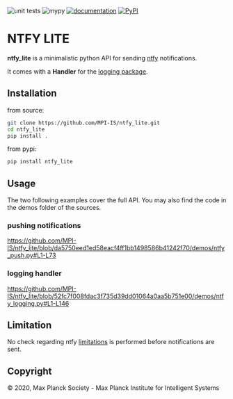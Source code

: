 ![unit tests](https://github.com/MPI-IS/ntfy_lite/actions/workflows/tests.yaml/badge.svg)
![mypy](https://github.com/MPI-IS/ntfy_lite/actions/workflows/python_mypy.yml/badge.svg)
[![documentation](https://github.com/MPI-IS/ntfy_lite/actions/workflows/mkdocs.yaml/badge.svg)](https://mpi-is.github.io/ntfy_lite/)
[![PyPI](https://github.com/MPI-IS/ntfy_lite/actions/workflows/pypi_publish.yml/badge.svg)](https://pypi.org/project/ntfy-lite/)



# NTFY LITE

**ntfy_lite** is a minimalistic python API for sending [ntfy](https://ntfy.sh) notifications.

It comes with a **Handler** for the [logging package](https://docs.python.org/3/library/logging.html).


## Installation

from source:

```bash
git clone https://github.com/MPI-IS/ntfy_lite.git
cd ntfy_lite
pip install .
```

from pypi:
```bash
pip install ntfy_lite
```

## Usage

The two following examples cover the full API.
You may also find the code in the demos folder of the sources.

### pushing notifications
https://github.com/MPI-IS/ntfy_lite/blob/da5750eed1ed58eacf4ff1bb1498586b41242f70/demos/ntfy_push.py#L1-L73

### logging handler

https://github.com/MPI-IS/ntfy_lite/blob/52fc7f008fdac3f735d39dd01064a0aa5b751e00/demos/ntfy_logging.py#L1-L146

## Limitation

No check regarding ntfy [limitations](https://ntfy.sh/docs/publish/#limitations) is performed before notifications are sent.

## Copyright

© 2020, Max Planck Society - Max Planck Institute for Intelligent Systems

